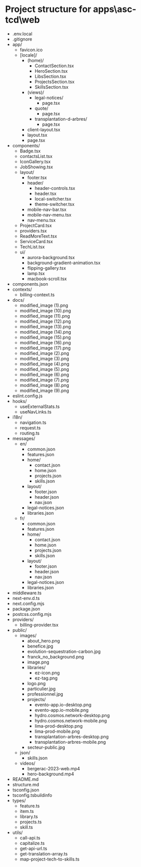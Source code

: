# Project structure for apps\asc-tcd\web

- .env.local
- .gitignore
- app/
  - favicon.ico
  - [locale]/
    - (home)/
      - ContactSection.tsx
      - HeroSection.tsx
      - LibsSection.tsx
      - ProjectsSection.tsx
      - SkillsSection.tsx
    - (views)/
      - legal-notices/
        - page.tsx
      - quote/
        - page.tsx
      - transplantation-d-arbres/
        - page.tsx
    - client-layout.tsx
    - layout.tsx
    - page.tsx
- components/
  - Badge.tsx
  - contactsList.tsx
  - IconGallery.tsx
  - JobShowing.tsx
  - layout/
    - footer.tsx
    - header/
      - header-controls.tsx
      - header.tsx
      - local-switcher.tsx
      - theme-switcher.tsx
    - mobile-nav-bar.tsx
    - mobile-nav-menu.tsx
    - nav-menu.tsx
  - ProjectCard.tsx
  - providers.tsx
  - ReadMoreText.tsx
  - ServiceCard.tsx
  - TechList.tsx
  - ui/
    - aurora-background.tsx
    - background-gradient-animation.tsx
    - flipping-gallery.tsx
    - lamp.tsx
    - macbook-scroll.tsx
- components.json
- contexts/
  - billing-context.ts
- docs/
  - modified_image (1).png
  - modified_image (10).png
  - modified_image (11).png
  - modified_image (12).png
  - modified_image (13).png
  - modified_image (14).png
  - modified_image (15).png
  - modified_image (16).png
  - modified_image (17).png
  - modified_image (2).png
  - modified_image (3).png
  - modified_image (4).png
  - modified_image (5).png
  - modified_image (6).png
  - modified_image (7).png
  - modified_image (8).png
  - modified_image (9).png
- eslint.config.js
- hooks/
  - useExternalStats.ts
  - useNavLinks.ts
- i18n/
  - navigation.ts
  - request.ts
  - routing.ts
- messages/
  - en/
    - common.json
    - features.json
    - home/
      - contact.json
      - home.json
      - projects.json
      - skills.json
    - layout/
      - footer.json
      - header.json
      - nav.json
    - legal-notices.json
    - libraries.json
  - fr/
    - common.json
    - features.json
    - home/
      - contact.json
      - home.json
      - projects.json
      - skills.json
    - layout/
      - footer.json
      - header.json
      - nav.json
    - legal-notices.json
    - libraries.json
- middleware.ts
- next-env.d.ts
- next.config.mjs
- package.json
- postcss.config.mjs
- providers/
  - billing-provider.tsx
- public/
  - images/
    - about_hero.png
    - benefice.jpg
    - evolution-sequestration-carbon.jpg
    - franck_no_background.png
    - image.png
    - libraries/
      - ez-icon.png
      - ez-tag.png
    - logo.png
    - particulier.jpg
    - professionnel.jpg
    - projects/
      - evento-app.io-desktop.png
      - evento-app.io-mobile.png
      - hydro.cosmos.network-desktop.png
      - hydro.cosmos.network-mobile.png
      - lima-prod-desktop.png
      - lima-prod-mobile.png
      - transplantation-arbres-desktop.png
      - transplantation-arbres-mobile.png
    - secteur-public.jpg
  - json/
    - skills.json
  - videos/
    - bergerac-2023-web.mp4
    - hero-background.mp4
- README.md
- structure.md
- tsconfig.json
- tsconfig.tsbuildinfo
- types/
  - feature.ts
  - item.ts
  - library.ts
  - projects.ts
  - skill.ts
- utils/
  - call-api.ts
  - capitalize.ts
  - get-api-url.ts
  - get-translation-array.ts
  - map-project-tech-to-skills.ts
